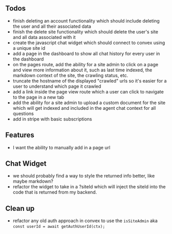 ## Todos

- finish deleting an account functionality which should include deleting the user and all their associated data
- finish the delete site functionality which should delete the user's site and all data associated with it
- create the javascript chat widget which should connect to convex using a unique site id
- add a page in the dashboard to show all chat history for every user in the dashboard
- on the pages route, add the ability for a site admin to click on a page and view more information about it, such as last time indexed, the markdown context of the site, the crawling status, etc.
- truncate the hostname of the displayed "crawled" urls so it's easier for a user to understand which page it crawled
- add a link inside the page view route which a user can click to navigate to the page in a new tab
- add the ability for a site admin to upload a custom document for the site which will get indexed and included in the agent chat context for all questions
- add in stripe with basic subscriptions

## Features

- I want the ability to manually add in a page url

## Chat Widget

- we should probably find a way to style the returned info better, like maybe markdown?
- refactor the widget to take in a ?siteId which will inject the siteId into the code that is returned from my backend. <script src="/widget.js?siteId=ABC"></script>

## Clean up

- refactor any old auth approach in convex to use the `isSiteAdmin` aka `const userId = await getAuthUserId(ctx);`
